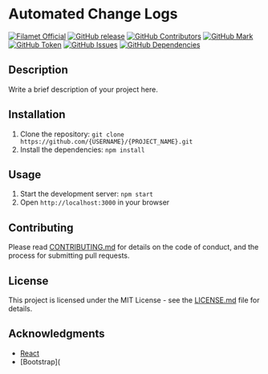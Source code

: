 # Automated Change Logs

[![Filamet Official](https://img.shields.io/static/v1?label=Filamet&message=official&color=blueviolet)](https://opensource.org/licenses/MIT)
[![GitHub release](https://img.shields.io/github/release/rahulmodiphilips/automatedchangelog.svg)](https://github.com/rahulmodiphilips/automatedchangelog/releases/)
[![GitHub Contributors](https://img.shields.io/badge/dynamic/json?url=https://raw.githubusercontent.com/rahulmodiphilips/automatedchangelog/main/raw.json&label=Contributors&query=$['contributors']&color=yellowgreen)](https://github.com/rahulmodiphilips/automatedchangelog/releases/)
[![GitHub Mark](https://img.shields.io/badge/dynamic/json?url=https://raw.githubusercontent.com/rahulmodiphilips/automatedchangelog/main/raw.json&label=Mark&query=$['mark']&color=blue&prefix=v)](https://github.com/rahulmodiphilips/automatedchangelog/releases/)
[![GitHub Token](https://img.shields.io/badge/dynamic/json?url=https://raw.githubusercontent.com/rahulmodiphilips/automatedchangelog/main/raw.json&label=tokens&query=$['tokens']&color=blue&prefix=v)](https://github.com/rahulmodiphilips/automatedchangelog/releases/)
[![GitHub Issues](https://img.shields.io/badge/dynamic/json?url=https://raw.githubusercontent.com/rahulmodiphilips/automatedchangelog/main/raw.json&label=Issues&query=$['issues']&color=yellow&sufix=open)](https://github.com/rahulmodiphilips/automatedchangelog/releases/)
[![GitHub Dependencies](https://img.shields.io/depfu/dependencies/github/rahulmodiphilips/automatedchangelog)](https://github.com/rahulmodiphilips/automatedchangelog/releases/)


## Description

Write a brief description of your project here.

## Installation

1. Clone the repository: `git clone https://github.com/{USERNAME}/{PROJECT_NAME}.git`
2. Install the dependencies: `npm install`

## Usage

1. Start the development server: `npm start`
2. Open `http://localhost:3000` in your browser

## Contributing

Please read [CONTRIBUTING.md](CONTRIBUTING.md) for details on the code of conduct, and the process for submitting pull requests.

## License

This project is licensed under the MIT License - see the [LICENSE.md](LICENSE.md) file for details.

## Acknowledgments

* [React](https://reactjs.org/)
* [Bootstrap](
